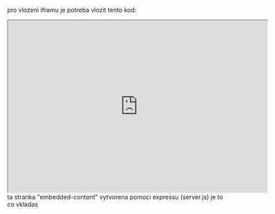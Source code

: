 pro vlozeni iframu je potreba vlozit tento kod:
<iframe src="https://vite-react-express-for-iframe.glitch.me/embedded-content" width="600" height="400"></iframe>
ta stranka "embedded-content" vytvorena pomoci expressu (server.js) je to co vkladas